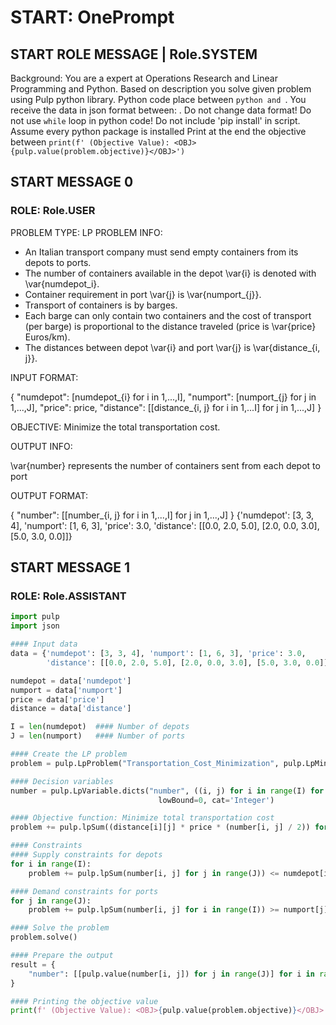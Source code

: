 # START: OnePrompt 
## START ROLE MESSAGE | Role.SYSTEM 
Background: You are a expert at Operations Research and Linear Programming and Python. Based on description you solve given problem using Pulp python library. Python code place between ```python and ```. You receive the data in json format between: <DATA></DATA>. Do not change data format! Do not use `while` loop in python code! Do not include 'pip install' in script. Assume every python package is installed Print at the end the objective between <OBJ></OBJ> `print(f' (Objective Value): <OBJ>{pulp.value(problem.objective)}</OBJ>')`  
## START MESSAGE 0 
### ROLE: Role.USER
<DESCRIPTION>
PROBLEM TYPE: LP
PROBLEM INFO:

- An Italian transport company must send empty containers from its depots to ports. 
- The number of containers available in the depot \var{i} is denoted with \var{numdepot_i}. 
- Container requirement in port \var{j} is \var{numport_{j}}. 
- Transport of containers is by barges. 
- Each barge can only contain two containers and the cost of transport (per barge) is proportional to the distance traveled (price is \var{price} Euros/km).
- The distances between depot \var{i} and port \var{j} is \var{distance_{i, j}}.

INPUT FORMAT:

{
	"numdepot": [numdepot_{i} for i in 1,...,I],
	"numport": [numport_{j} for j in 1,...,J],
	"price": price,
	"distance": [[distance_{i, j} for i in 1,...I] for j in 1,...,J]
}


OBJECTIVE: Minimize the total transportation cost.

OUTPUT INFO:

\var{number} represents the number of containers sent from each depot to port

OUTPUT FORMAT:

{
	"number": [[number_{i, j} for i in 1,...,I] for j in 1,...,J]
}
</DESCRIPTION>
<DATA>
{'numdepot': [3, 3, 4], 'numport': [1, 6, 3], 'price': 3.0, 'distance': [[0.0, 2.0, 5.0], [2.0, 0.0, 3.0], [5.0, 3.0, 0.0]]}</DATA>


## START MESSAGE 1 
### ROLE: Role.ASSISTANT
```python
import pulp
import json

#### Input data
data = {'numdepot': [3, 3, 4], 'numport': [1, 6, 3], 'price': 3.0, 
        'distance': [[0.0, 2.0, 5.0], [2.0, 0.0, 3.0], [5.0, 3.0, 0.0]]}

numdepot = data['numdepot']
numport = data['numport']
price = data['price']
distance = data['distance']

I = len(numdepot)  #### Number of depots
J = len(numport)   #### Number of ports

#### Create the LP problem
problem = pulp.LpProblem("Transportation_Cost_Minimization", pulp.LpMinimize)

#### Decision variables
number = pulp.LpVariable.dicts("number", ((i, j) for i in range(I) for j in range(J)), 
                                 lowBound=0, cat='Integer')

#### Objective function: Minimize total transportation cost
problem += pulp.lpSum((distance[i][j] * price * (number[i, j] / 2)) for i in range(I) for j in range(J)), "Total_Transportation_Cost"

#### Constraints
#### Supply constraints for depots
for i in range(I):
    problem += pulp.lpSum(number[i, j] for j in range(J)) <= numdepot[i], f"Supply_Constraint_Depot_{i}"

#### Demand constraints for ports
for j in range(J):
    problem += pulp.lpSum(number[i, j] for i in range(I)) >= numport[j], f"Demand_Constraint_Port_{j}"

#### Solve the problem
problem.solve()

#### Prepare the output
result = {
    "number": [[pulp.value(number[i, j]) for j in range(J)] for i in range(I)]
}

#### Printing the objective value
print(f' (Objective Value): <OBJ>{pulp.value(problem.objective)}</OBJ>')
```

